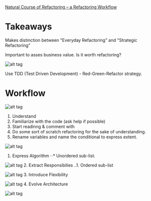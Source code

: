 [Natural Course of Refactoring – a Refactoring Workflow](http://www.infoq.com/articles/natural-course-refactoring)

# Takeaways

Makes distinction between "Everyday Refactoring" and "Strategic Refactoring"

Important to asses business value. Is it worth refactoring?

![alt tag](http://cdn.infoq.com/statics_s1_20160217-0123/resource/articles/natural-course-refactoring/en/resources/1fig2.png)

Use TDD (Test Driven Development) - Red-Green-Refactor strategy.

# Workflow

![alt tag](http://cdn.infoq.com/statics_s1_20160217-0123/resource/articles/natural-course-refactoring/en/resources/fig3.png)
1. Understand
  1. Familiarize with the code (ask help if possible)
  2. Start readinng & comment with 
  3. Do some sort of scratch refactoring for the sake of understanding.
  4. Rename variables and name the conditional to express extent. 



![alt tag](http://cdn.infoq.com/statics_s1_20160217-0123/resource/articles/natural-course-refactoring/en/resources/1fig4.png)
1. Express Algorithm
⋅⋅* Unordered sub-list. 

![alt tag](http://cdn.infoq.com/statics_s1_20160217-0123/resource/articles/natural-course-refactoring/en/resources/fig5.png)
2. Extract Responsibilies
..1. Ordered sub-list

![alt tag](http://cdn.infoq.com/statics_s1_20160217-0123/resource/articles/natural-course-refactoring/en/resources/3fig6.png)
3. Introduce Flexibility

![alt tag](http://cdn.infoq.com/statics_s1_20160217-0123/resource/articles/natural-course-refactoring/en/resources/2fig7.png)
4. Evolve Architecture


![alt tag](http://cdn.infoq.com/statics_s1_20160217-0123/resource/articles/natural-course-refactoring/en/resources/fig8.png)
